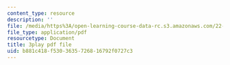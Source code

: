 ```yaml
---
content_type: resource
description: ''
file: /media/https%3A/open-learning-course-data-rc.s3.amazonaws.com/22-01-introduction-to-nuclear-engineering-and-ionizing-radiation-fall-2016/b881c418f5303635726816792f0727c3_yYto-sIfHjo.pdf
file_type: application/pdf
resourcetype: Document
title: 3play pdf file
uid: b881c418-f530-3635-7268-16792f0727c3
---
```

